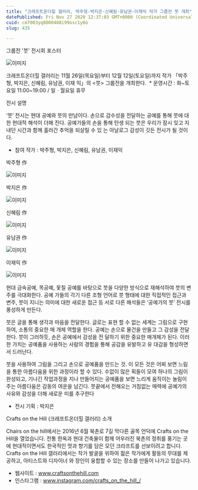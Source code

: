 ```yaml
---
title: "크래프트온더힐 갤러리, 박주형·박지은·신혜림·유남권·이재익 작가 그룹전 붓 개최"
datePublished: Fri Nov 27 2020 12:37:03 GMT+0000 (Coordinated Universal Time)
cuid: cm7003yq0000408i99osc1y0o
slug: 435

---
```



그룹전 '붓' 전시회 포스터

![이미지](https://cdn.hashnode.com/res/hashnode/image/upload/v1739249258604/f09fda6e-f4ae-4fa0-aa5c-46002b21392f.jpeg)

크래프트온더힐 갤러리는 11월 26일(목요일)부터 12월 12일(토요일)까지 작가 「박주형, 박지은, 신혜림, 유남권, 이재 익」의 <붓> 그룹전을 개최한다.  * 운영시간 : 화~토요일 11:00~19:00 / 일ㆍ월요일 휴무

전시 설명

‘붓’ 전시는 현대 공예와 붓의 만남이다. 손으로 감수성을 전달하는 공예를 통해 붓에 대한 현대적 해석이 더해 진다. 공예가들의 손을 통해 탄생 되는 붓은 우리가 잠시 잊고 지내던 시간과 함께 흘러간 추억을 되살릴 수 있 는 아날로그 감성이 깃든 전시가 될 것이다.

- 참여 작가 : 박주형, 박지은, 신혜림, 유남권, 이재익

박주형 作

![이미지](https://cdn.hashnode.com/res/hashnode/image/upload/v1739249260886/74c6e0dd-4808-4c34-b03d-b75b3f33016d.jpeg)

박지은 作

![이미지](https://cdn.hashnode.com/res/hashnode/image/upload/v1739249262834/4ba46698-4843-454f-b737-dd761effcbbe.jpeg)

신혜림 作

![이미지](https://cdn.hashnode.com/res/hashnode/image/upload/v1739249264958/214e1f89-d501-4550-b9c0-8bd4b0ea960d.jpeg)

유남권 作

![이미지](https://cdn.hashnode.com/res/hashnode/image/upload/v1739249267381/b4594d98-10d2-43b0-91b5-4eb0a849ed46.jpeg)

이재익 作

![이미지](https://cdn.hashnode.com/res/hashnode/image/upload/v1739249269613/df0de424-eb9e-4522-a282-8e0ccc82eebe.jpeg)

현대 금속공예, 목공예, 옻칠 공예를 바탕으로 붓을 다양한 방식으로 재해석하여 붓의 변주를 극대화한다. 공예 가들의 각기 다른 조형 언어로 붓 형태에 대한 직접적인 접근과 변주, 붓이 지니는 의미에 대한 새로운 접근 등 서로 다른 해석들은 ‘공예가의 붓’ 전시를 풍성하게 만든다.

붓은 글을 통해 생각과 마음을 전달한다. 글로는 표현 할 수 없는 세계는 그림으로 구현하여, 소통의 중요한 매 개체 역할을 한다. 공예는 손으로 물건을 만들고 그 감성을 전달한다. 붓이 그러하듯, 손은 공예에서 감성을 전 달하기 위한 중요한 매개체가 된다. 이러한 가치는 공예품을 사용하는 사람의 경험을 통해 공감을 유발하고 유 대감을 형성하면서 드러난다.

붓을 사용하여 그림을 그리고 손으로 공예품을 만드는 것. 이 모든 것은 어찌 보면 느림을 통한 아름다움을 위한 과정이라 할 수 있다. 수없이 많은 획들이 모여 하나의 그림이 완성되고, 기나긴 작업과정을 지나 만들어지는 공예품을 보면 느리게 움직이는 놀림이 주는 아름다움은 감동의 여운을 남긴다. 붓끝에서 전해오는 거침없는 매력에 공예가의 사유와 감성을 더해 새로운 미를 추구한다

- 전시 기획 : 박지은

Crafts on the Hill (크래프트온더힐 갤러리) 소개

Chairs on the hill에서는 2016년 6월 북촌로 7길 막다른 골목 언덕에 Crafts on the Hill을 열었습니다. 전통 한옥과 현대 건축물이 함께 어우러진 북촌의 정취를 풍기는 곳에 현대적이면서도 한국적인 멋과 향기를 담은 모던 크라프트를 선보이려고 합니다. Crafts on the Hill 갤러리에서는 작가 발굴을 위하여 젊은 작가에게 활동의 무대를 제공하고, 아티스트와 디자이너 와 장인이 융합할 수 있는 장소를 만들어 나가고 있습니다.

- 웹사이트 : www.craftsonthehill.com
- 인스타그램 : www.instagram.com/crafts_on_the_hill_/